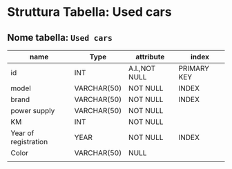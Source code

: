 # Struttura Tabella: Used cars

## Nome tabella: `Used cars`

| name                 | Type        | attribute     | index       |
| -------------------- | ----------- | ------------- | ----------- |
| id                   | INT         | A.I.,NOT NULL | PRIMARY KEY |
| model                | VARCHAR(50) | NOT NULL      | INDEX       |
| brand                | VARCHAR(50) | NOT NULL      | INDEX       |
| power supply         | VARCHAR(50) | NOT NULL      |             |
| KM                   | INT         | NOT NULL      |             |
| Year of registration | YEAR        | NOT NULL      | INDEX       |
| Color                | VARCHAR(50) | NULL          |             |
|                      |             |               |             |
